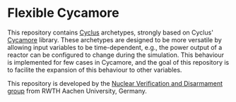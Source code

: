 # Flexible Cycamore
This repository contains [Cyclus](https://github.com/cyclus/cyclus) archetypes,
strongly based on Cyclus' [Cycamore](https://github.com/cyclus/cycamore)
library.
These archetypes are designed to be more versatile by allowing input variables
to be time-dependent, e.g., the power output of a reactor can be configured to
change during the simulation.
This behaviour is implemented for few cases in Cycamore, and the goal of this
repository is to facilite the expansion of this behaviour to other variables.

This repository is developed by the
[Nuclear Verification and Disarmament group](https://www.nvd.rwth-aachen.de/)
from RWTH Aachen University, Germany.

